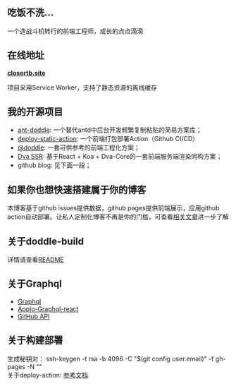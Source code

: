 ## 吃饭不洗...
一个造战斗机转行的前端工程师，成长的点点滴滴

## 在线地址
**[closertb.site](http://closertb.site)**  

项目采用Service Worker，支持了静态资源的离线缓存

## 我的开源项目
 - [ant-doddle](http://doc.closertb.site): 一个替代antd中后台开发频繁复制粘贴的简易方案库；
 - [deploy-static-action](https://github.com/closertb/deploy-static-action): 一个前端打包部署Action（Github CI/CD）
 - [@doddle](https://github.com/closertb/doddle): 一套可供参考的前端工程化方案；
 - [Dva SSR](https://github.com/closertb/template): 基于React + Koa + Dva-Core的一套前端服务端渲染同构方案；
 - github blog: 见下面一段；

## 如果你也想快速搭建属于你的博客
本博客基于github issues提供数据，github pages提供前端展示，应用github action自动部署。让私人定制化博客不再是你的门槛，可查看[相关文章][6]进一步了解

## 关于doddle-build
详情请查看[README][1]

## 关于Graphql
 - [Graphql][3]
 - [Applo-Graphql-react][2]
 - [GitHub API][4]  

## 关于构建部署
生成秘钥对： ssh-keygen -t rsa -b 4096 -C "$(git config user.email)" -f gh-pages -N ""  
关于deploy-action: [参考文档][5]
 

[1]: https://www.npmjs.com/package/@doddle/doddle-build
[2]: https://www.apollographql.com/docs/react/
[3]: http://graphql.cn/learn/
[4]: https://developer.github.com/v4/explorer/
[5]: https://github.com/marketplace/actions/deploy-action-for-github-pages
[6]: https://github.com/closertb/MyBlog/issues/34
